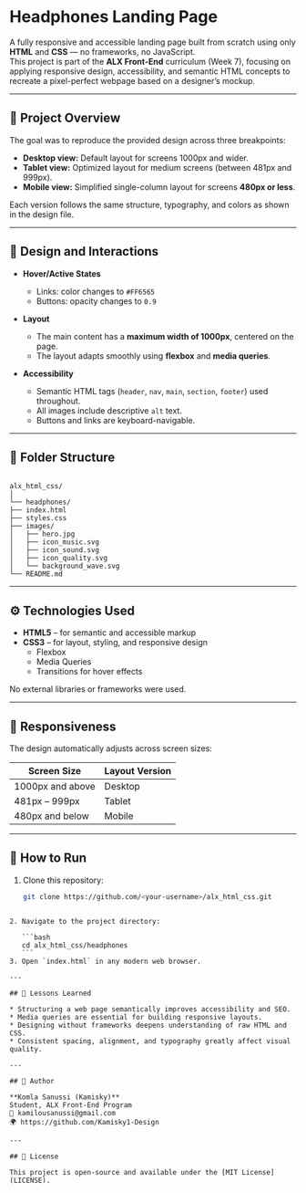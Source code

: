 
# Headphones Landing Page

A fully responsive and accessible landing page built from scratch using only **HTML** and **CSS** — no frameworks, no JavaScript.  
This project is part of the **ALX Front-End** curriculum (Week 7), focusing on applying responsive design, accessibility, and semantic HTML concepts to recreate a pixel-perfect webpage based on a designer’s mockup.

---

## 🧭 Project Overview

The goal was to reproduce the provided design across three breakpoints:

- **Desktop view:** Default layout for screens 1000px and wider.  
- **Tablet view:** Optimized layout for medium screens (between 481px and 999px).  
- **Mobile view:** Simplified single-column layout for screens **480px or less**.

Each version follows the same structure, typography, and colors as shown in the design file.

---

## 🎨 Design and Interactions

- **Hover/Active States**
  - Links: color changes to `#FF6565`
  - Buttons: opacity changes to `0.9`

- **Layout**
  - The main content has a **maximum width of 1000px**, centered on the page.
  - The layout adapts smoothly using **flexbox** and **media queries**.

- **Accessibility**
  - Semantic HTML tags (`header`, `nav`, `main`, `section`, `footer`) used throughout.
  - All images include descriptive `alt` text.
  - Buttons and links are keyboard-navigable.

---

## 🧱 Folder Structure

```

alx_html_css/
│
└── headphones/
├── index.html
├── styles.css
├── images/
│   ├── hero.jpg
│   ├── icon_music.svg
│   ├── icon_sound.svg
│   ├── icon_quality.svg
│   └── background_wave.svg
└── README.md

````

---

## ⚙️ Technologies Used

- **HTML5** – for semantic and accessible markup  
- **CSS3** – for layout, styling, and responsive design  
  - Flexbox  
  - Media Queries  
  - Transitions for hover effects  

No external libraries or frameworks were used.

---

## 📱 Responsiveness

The design automatically adjusts across screen sizes:

| Screen Size | Layout Version |
|--------------|----------------|
| 1000px and above | Desktop |
| 481px – 999px | Tablet |
| 480px and below | Mobile |

---

## 🚀 How to Run

1. Clone this repository:
   ```bash
   git clone https://github.com/<your-username>/alx_html_css.git
````

2. Navigate to the project directory:

   ```bash
   cd alx_html_css/headphones
   ```
3. Open `index.html` in any modern web browser.

---

## 🧠 Lessons Learned

* Structuring a web page semantically improves accessibility and SEO.
* Media queries are essential for building responsive layouts.
* Designing without frameworks deepens understanding of raw HTML and CSS.
* Consistent spacing, alignment, and typography greatly affect visual quality.

---

## 🏁 Author

**Komla Sanussi (Kamisky)**
Student, ALX Front-End Program
📧 kamilousanussi@gmail.com 
🌍 https://github.com/Kamisky1-Design

---

## 📄 License

This project is open-source and available under the [MIT License](LICENSE).

